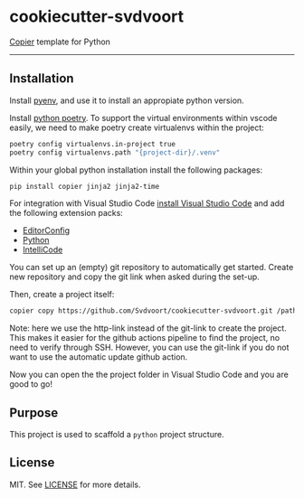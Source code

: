 # cookiecutter-svdvoort

[Copier](https://copier.readthedocs.io) template for Python

---

## Installation

Install [pyenv](https://github.com/pyenv/pyenv), and use it to install an appropiate python version.

Install [python poetry](https://python-poetry.org/docs/#installation).
To support the virtual environments within vscode easily, we need to make poetry create virtualenvs within the project:

```bash
poetry config virtualenvs.in-project true
poetry config virtualenvs.path "{project-dir}/.venv"
```

Within your global python installation install the following packages:

```bash
pip install copier jinja2 jinja2-time
```

For integration with Visual Studio Code [install Visual Studio Code](https://code.visualstudio.com/download) and add the following extension packs:

- [EditorConfig](https://marketplace.visualstudio.com/items?itemName=EditorConfig.EditorConfig)
- [Python](https://marketplace.visualstudio.com/items?itemName=ms-python.python)
- [IntelliCode](https://marketplace.visualstudio.com/items?itemName=VisualStudioExptTeam.vscodeintellicode)

You can set up an (empty) git repository to automatically get started.
Create new repository and copy the git link when asked during the set-up.

Then, create a project itself:

```bash
copier copy https://github.com/Svdvoort/cookiecutter-svdvoort.git /path/to/repo
```

Note: here we use the http-link instead of the git-link to create the project.
This makes it easier for the github actions pipeline to find the project, no need to verify through SSH.
However, you can use the git-link if you do not want to use the automatic update github action.

Now you can open the the project folder in Visual Studio Code and you are good to go!

## Purpose

This project is used to scaffold a `python` project structure.

## License

MIT. See [LICENSE](https://github.com/wemake-services/wemake-python-package/blob/master/LICENSE) for more details.
